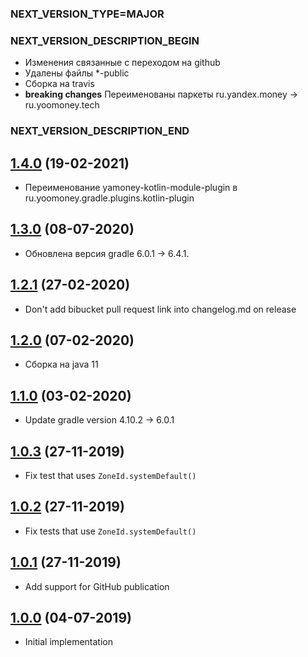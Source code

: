### NEXT_VERSION_TYPE=MAJOR
### NEXT_VERSION_DESCRIPTION_BEGIN
* Изменения связанные с переходом на github
* Удалены файлы *-public
* Сборка на travis
* **breaking changes** Переименованы паркеты ru.yandex.money -> ru.yoomoney.tech
### NEXT_VERSION_DESCRIPTION_END
## [1.4.0]() (19-02-2021)

* Переименование yamoney-kotlin-module-plugin в ru.yoomoney.gradle.plugins.kotlin-plugin

## [1.3.0]() (08-07-2020)

* Обновлена версия gradle 6.0.1 -> 6.4.1.

## [1.2.1]() (27-02-2020)

* Don't add bibucket pull request link into changelog.md on release

## [1.2.0]() (07-02-2020)

* Сборка на java 11

## [1.1.0]() (03-02-2020)

* Update gradle version 4.10.2 -> 6.0.1

## [1.0.3]() (27-11-2019)

* Fix test that uses `ZoneId.systemDefault()`

## [1.0.2]() (27-11-2019)

* Fix tests that use `ZoneId.systemDefault()`

## [1.0.1]() (27-11-2019)

* Add support for GitHub publication

## [1.0.0]() (04-07-2019)

* Initial implementation